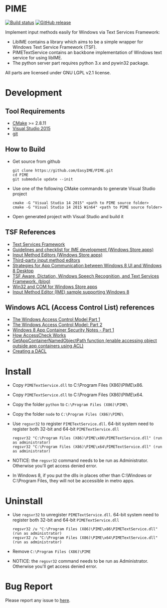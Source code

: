 # PIME

[![Build status](https://ci.appveyor.com/api/projects/status/0a9e0w7kic9armc4?svg=true)](https://ci.appveyor.com/project/mrhso/pime)
[![GitHub release](https://img.shields.io/github/release/EasyIME/PIME.svg)](https://github.com/EasyIME/PIME/releases)

Implement input methods easily for Windows via Text Services Framework:
*   LibIME contains a library which aims to be a simple wrapper for Windows Text Service Framework (TSF).
*   PIMETextService contains an backbone implementation of Windows text service for using libIME.
*   The python server part requires python 3.x and pywin32 package.

All parts are licensed under GNU LGPL v2.1 license.

# Development

## Tool Requirements
*   [CMake](http://www.cmake.org/) >= 2.8.11
*   [Visual Studio 2015](https://www.visualstudio.com/)
*   [git](http://windows.github.com/)

## How to Build
*   Get source from github

        git clone https://github.com/EasyIME/PIME.git
        cd PIME
        git submodule update --init

*   Use one of the following CMake commands to generate Visual Studio project

        cmake -G "Visual Studio 14 2015" <path to PIME source folder>
        cmake -G "Visual Studio 14 2015 Win64" <path to PIME source folder>

*   Open generated project with Visual Studio and build it

## TSF References
*   [Text Services Framework](http://msdn.microsoft.com/en-us/library/windows/desktop/ms629032%28v=vs.85%29.aspx)
*   [Guidelines and checklist for IME development (Windows Store apps)](http://msdn.microsoft.com/en-us/library/windows/apps/hh967425.aspx)
*   [Input Method Editors (Windows Store apps)](http://msdn.microsoft.com/en-us/library/windows/apps/hh967426.aspx)
*   [Third-party input method editors](http://msdn.microsoft.com/en-us/library/windows/desktop/hh848069%28v=vs.85%29.aspx)
*   [Strategies for App Communication between Windows 8 UI and Windows 8 Desktop](http://software.intel.com/en-us/articles/strategies-for-app-communication-between-windows-8-ui-and-windows-8-desktop)
*   [TSF Aware, Dictation, Windows Speech Recognition, and Text Services Framework. (blog)](http://blogs.msdn.com/b/tsfaware/?Redirected=true)
*   [Win32 and COM for Windows Store apps](http://msdn.microsoft.com/en-us/library/windows/apps/br205757.aspx)
*   [Input Method Editor (IME) sample supporting Windows 8](http://code.msdn.microsoft.com/windowsdesktop/Input-Method-Editor-IME-b1610980)

## Windows ACL (Access Control List) references
*   [The Windows Access Control Model Part 1](http://www.codeproject.com/Articles/10042/The-Windows-Access-Control-Model-Part-1#SID)
*   [The Windows Access Control Model: Part 2](http://www.codeproject.com/Articles/10200/The-Windows-Access-Control-Model-Part-2#SidFun)
*   [Windows 8 App Container Security Notes - Part 1](http://recxltd.blogspot.tw/2012/03/windows-8-app-container-security-notes.html)
*   [How AccessCheck Works](http://msdn.microsoft.com/en-us/library/windows/apps/aa446683.aspx)
*   [GetAppContainerNamedObjectPath function (enable accessing object outside app containers using ACL)](http://msdn.microsoft.com/en-us/library/windows/desktop/hh448493)
*   [Creating a DACL](http://msdn.microsoft.com/en-us/library/windows/apps/ms717798.aspx)

# Install
*   Copy `PIMETextService.dll` to C:\Program Files (X86)\PIME\x86\.
*   Copy `PIMETextService.dll` to C:\Program Files (X86)\PIME\x64\.
*   Copy the folder `python` to `C:\Program Files (X86)\PIME\`
*   Copy the folder `node` to `C:\Program Files (X86)\PIME\`
*   Use `regsvr32` to register `PIMETextService.dll`. 64-bit system need to register both 32-bit and 64-bit `PIMETextService.dll`

        regsvr32 "C:\Program Files (X86)\PIME\x86\PIMETextService.dll" (run as administrator)
        regsvr32 "C:\Program Files (X86)\PIME\x64\PIMETextService.dll" (run as administrator)

*   NOTICE: the `regsvr32` command needs to be run as Administrator. Otherwise you'll get access denied error.
*   In Windows 8, if you put the dlls in places other than C:\Windows or C:\Program Files, they will not be accessible in metro apps.

# Uninstall
*   Use `regsvr32` to unregister `PIMETextService.dll`. 64-bit system need to register both 32-bit and 64-bit `PIMETextService.dll`

        regsvr32 /u "C:\Program Files (X86)\PIME\x86\PIMETextService.dll" (run as administrator)
        regsvr32 /u "C:\Program Files (X86)\PIME\x64\PIMETextService.dll" (run as administrator)
*   Remove `C:\Program Files (X86)\PIME`

*   NOTICE: the `regsvr32` command needs to be run as Administrator. Otherwise you'll get access denied error.

# Bug Report
Please report any issue to [here](https://github.com/EasyIME/PIME/issues).
